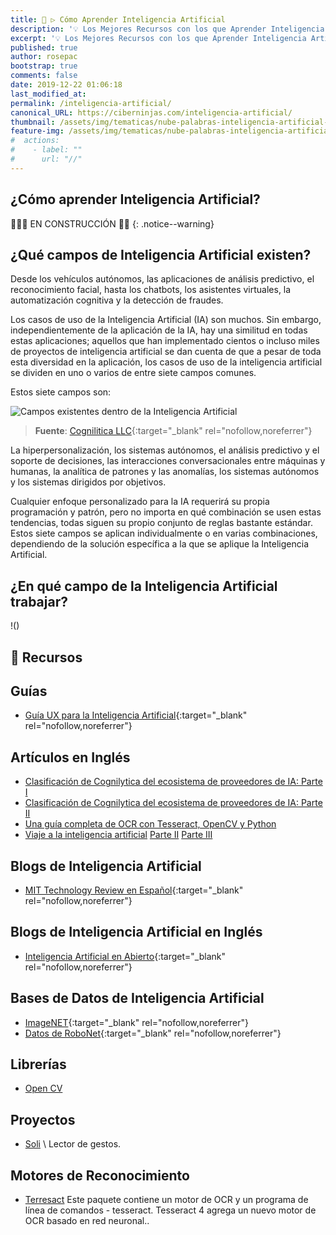 ```yaml
---
title: 🧠 ▷ Cómo Aprender Inteligencia Artificial
description: '💡 Los Mejores Recursos con los que Aprender Inteligencia Artificial'
excerpt: '💡 Los Mejores Recursos con los que Aprender Inteligencia Artificial'
published: true
author: rosepac
bootstrap: true
comments: false
date: 2019-12-22 01:06:18
last_modified_at: 
permalink: /inteligencia-artificial/
canonical_URL: https://ciberninjas.com/inteligencia-artificial/
thumbnail: /assets/img/tematicas/nube-palabras-inteligencia-artificial-min.jpg
feature-img: /assets/img/tematicas/nube-palabras-inteligencia-artificial-min.jpg
#  actions:
#    - label: ""
#      url: "//"
---
```


## ¿Cómo aprender Inteligencia Artificial?

👷‍♂️🚧 EN CONSTRUCCIÓN 🚧👷
{: .notice--warning}

## ¿Qué campos de Inteligencia Artificial existen?

Desde los vehículos autónomos, las aplicaciones de análisis predictivo, el reconocimiento facial, hasta los chatbots, los asistentes virtuales, la automatización cognitiva y la detección de fraudes.

Los casos de uso de la Inteligencia Artificial (IA) son muchos. Sin embargo, independientemente de la aplicación de la IA, hay una similitud en todas estas aplicaciones; aquellos que han implementado cientos o incluso miles de proyectos de inteligencia artificial se dan cuenta de que a pesar de toda esta diversidad en la aplicación, los casos de uso de la inteligencia artificial se dividen en uno o varios de entre siete campos comunes.

Estos siete campos son:

![Campos existentes dentro de la Inteligencia Artificial](https://i.ibb.co/JkH23bC/image.png "Campos existentes dentro de la Inteligencia Artificial. Fuente: Cognitive World")
> **Fuente**: [Cognilitica LLC](https://www.cognilytica.com/){:target="_blank" rel="nofollow,noreferrer"}

La hiperpersonalización, los sistemas autónomos, el análisis predictivo y el soporte de decisiones, las interacciones conversacionales entre máquinas y humanas, la analítica de patrones y las anomalías, los sistemas autónomos y los sistemas dirigidos por objetivos.

Cualquier enfoque personalizado para la IA requerirá su propia programación y patrón, pero no importa en qué combinación se usen estas tendencias, todas siguen su propio conjunto de reglas bastante estándar. Estos siete campos se aplican individualmente o en varias combinaciones, dependiendo de la solución específica a la que se aplique la Inteligencia Artificial.

## ¿En qué campo de la Inteligencia Artificial trabajar?

!()

## 🔨 Recursos

## Guías

* [Guía UX para la Inteligencia Artificial](https://uxofai.com/){:target="_blank" rel="nofollow,noreferrer"}

## Artículos en Inglés

* [Clasificación de Cognilytica del ecosistema de proveedores de IA: Parte I](https://www.cognilytica.com/2019/01/16/cognilyticas-classification-of-the-ai-vendor-ecosystem-overview-and-bottom-3-layers/)
* [Clasificación de Cognilytica del ecosistema de proveedores de IA: Parte II](https://www.cognilytica.com/2019/01/21/cognilyticas-classification-of-the-ai-vendor-ecosystem-part-ii/)
* [Una guía completa de OCR con Tesseract, OpenCV y Python](https://nanonets.com/blog/ocr-with-tesseract/#technologyhowitworks)
* [Viaje a la inteligencia artificial](https://babin-business-consulting.com/journey-to-artificial-intelligence) [Parte II](https://babin-business-consulting.com/the-journey-to-ai-part-ii) [Parte III](https://babin-business-consulting.com/the-journey-to-ai-part-iii)

## Blogs de Inteligencia Artificial

* [MIT Technology Review en Español](https://www.technologyreview.es/){:target="_blank" rel="nofollow,noreferrer"}

## Blogs de Inteligencia Artificial en Inglés

* [Inteligencia Artificial en Abierto](https://openai.com/blog/){:target="_blank" rel="nofollow,noreferrer"}

## Bases de Datos de Inteligencia Artificial

* [ImageNET](http://www.image-net.org/){:target="_blank" rel="nofollow,noreferrer"}
* [Datos de RoboNet](https://www.robonet.wiki/){:target="_blank" rel="nofollow,noreferrer"}

## Librerías

* [Open CV](https://es.wikipedia.org/wiki/OpenCV)

## Proyectos

* [Soli](https://atap.google.com/soli/) \ Lector de gestos.

<!-- Proyectos de Inteligencia Artificial relacionados con la fotografía https://www.dpreview.com/tag/artificial-intelligence -->

## Motores de Reconocimiento

* [Terresact](https://github.com/tesseract-ocr/) Este paquete contiene un motor de OCR y un programa de línea de comandos - tesseract. Tesseract 4 agrega un nuevo motor de OCR basado en red neuronal..